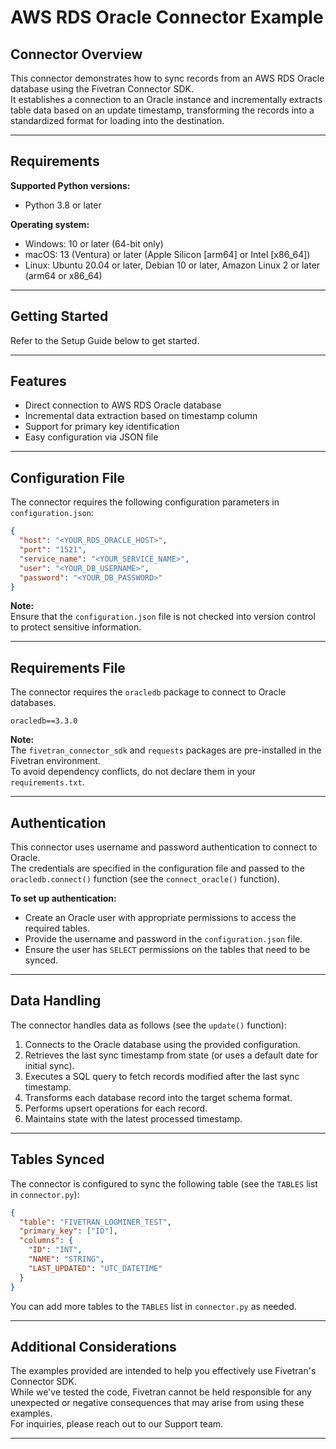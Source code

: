 # AWS RDS Oracle Connector Example

## Connector Overview

This connector demonstrates how to sync records from an AWS RDS Oracle database using the Fivetran Connector SDK.  
It establishes a connection to an Oracle instance and incrementally extracts table data based on an update timestamp, transforming the records into a standardized format for loading into the destination.

---

## Requirements

**Supported Python versions:**  
- Python 3.8 or later

**Operating system:**  
- Windows: 10 or later (64-bit only)  
- macOS: 13 (Ventura) or later (Apple Silicon [arm64] or Intel [x86_64])  
- Linux: Ubuntu 20.04 or later, Debian 10 or later, Amazon Linux 2 or later (arm64 or x86_64)

---

## Getting Started

Refer to the Setup Guide below to get started.

---

## Features

- Direct connection to AWS RDS Oracle database
- Incremental data extraction based on timestamp column
- Support for primary key identification
- Easy configuration via JSON file

---

## Configuration File

The connector requires the following configuration parameters in `configuration.json`:

```json
{
  "host": "<YOUR_RDS_ORACLE_HOST>",
  "port": "1521",
  "service_name": "<YOUR_SERVICE_NAME>",
  "user": "<YOUR_DB_USERNAME>",
  "password": "<YOUR_DB_PASSWORD>"
}
```

**Note:**  
Ensure that the `configuration.json` file is not checked into version control to protect sensitive information.

---

## Requirements File

The connector requires the `oracledb` package to connect to Oracle databases.

```
oracledb==3.3.0
```

**Note:**  
The `fivetran_connector_sdk` and `requests` packages are pre-installed in the Fivetran environment.  
To avoid dependency conflicts, do not declare them in your `requirements.txt`.

---

## Authentication

This connector uses username and password authentication to connect to Oracle.  
The credentials are specified in the configuration file and passed to the `oracledb.connect()` function (see the `connect_oracle()` function).

**To set up authentication:**
- Create an Oracle user with appropriate permissions to access the required tables.
- Provide the username and password in the `configuration.json` file.
- Ensure the user has `SELECT` permissions on the tables that need to be synced.

---

## Data Handling

The connector handles data as follows (see the `update()` function):

1. Connects to the Oracle database using the provided configuration.
2. Retrieves the last sync timestamp from state (or uses a default date for initial sync).
3. Executes a SQL query to fetch records modified after the last sync timestamp.
4. Transforms each database record into the target schema format.
5. Performs upsert operations for each record.
6. Maintains state with the latest processed timestamp.

---

## Tables Synced

The connector is configured to sync the following table (see the `TABLES` list in `connector.py`):

```json
{
  "table": "FIVETRAN_LOGMINER_TEST",
  "primary_key": ["ID"],
  "columns": {
    "ID": "INT",
    "NAME": "STRING",
    "LAST_UPDATED": "UTC_DATETIME"
  }
}
```

You can add more tables to the `TABLES` list in `connector.py` as needed.

---

## Additional Considerations

The examples provided are intended to help you effectively use Fivetran's Connector SDK.  
While we've tested the code, Fivetran cannot be held responsible for any unexpected or negative consequences that may arise from using these examples.  
For inquiries, please reach out to our Support team.

---